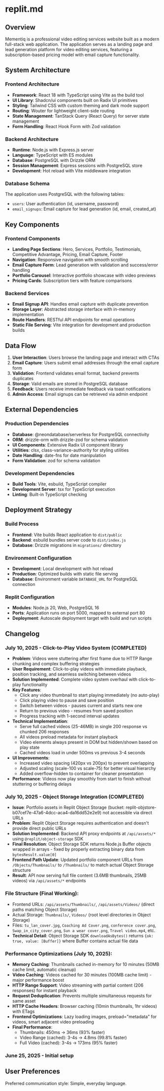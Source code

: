 # replit.md

## Overview

Mementiq is a professional video editing services website built as a modern full-stack web application. The application serves as a landing page and lead generation platform for video editing services, featuring a subscription-based pricing model with email capture functionality.

## System Architecture

### Frontend Architecture
- **Framework**: React 18 with TypeScript using Vite as the build tool
- **UI Library**: Shadcn/ui components built on Radix UI primitives
- **Styling**: Tailwind CSS with custom theming and dark mode support
- **Routing**: Wouter for lightweight client-side routing
- **State Management**: TanStack Query (React Query) for server state management
- **Form Handling**: React Hook Form with Zod validation

### Backend Architecture
- **Runtime**: Node.js with Express.js server
- **Language**: TypeScript with ES modules
- **Database**: PostgreSQL with Drizzle ORM
- **Session Management**: Express sessions with PostgreSQL store
- **Development**: Hot reload with Vite middleware integration

### Database Schema
The application uses PostgreSQL with the following tables:
- `users`: User authentication (id, username, password)
- `email_signups`: Email capture for lead generation (id, email, created_at)

## Key Components

### Frontend Components
- **Landing Page Sections**: Hero, Services, Portfolio, Testimonials, Competitive Advantage, Pricing, Email Capture, Footer
- **Navigation**: Responsive navigation with smooth scrolling
- **Email Capture Form**: Lead generation with validation and success/error handling
- **Portfolio Carousel**: Interactive portfolio showcase with video previews
- **Pricing Cards**: Subscription tiers with feature comparisons

### Backend Services
- **Email Signup API**: Handles email capture with duplicate prevention
- **Storage Layer**: Abstracted storage interface with in-memory implementation
- **Route Handlers**: RESTful API endpoints for email operations
- **Static File Serving**: Vite integration for development and production builds

## Data Flow

1. **User Interaction**: Users browse the landing page and interact with CTAs
2. **Email Capture**: Users submit email addresses through the email capture form
3. **Validation**: Frontend validates email format, backend prevents duplicates
4. **Storage**: Valid emails are stored in PostgreSQL database
5. **Feedback**: Users receive immediate feedback via toast notifications
6. **Admin Access**: Email signups can be retrieved via admin endpoint

## External Dependencies

### Production Dependencies
- **Database**: @neondatabase/serverless for PostgreSQL connectivity
- **ORM**: drizzle-orm with drizzle-zod for schema validation
- **UI Components**: Extensive Radix UI component library
- **Utilities**: clsx, class-variance-authority for styling utilities
- **Date Handling**: date-fns for date manipulation
- **Form Validation**: zod for schema validation

### Development Dependencies
- **Build Tools**: Vite, esbuild, TypeScript compiler
- **Development Server**: tsx for TypeScript execution
- **Linting**: Built-in TypeScript checking

## Deployment Strategy

### Build Process
- **Frontend**: Vite builds React application to `dist/public`
- **Backend**: esbuild bundles server code to `dist/index.js`
- **Database**: Drizzle migrations in `migrations/` directory

### Environment Configuration
- **Development**: Local development with hot reload
- **Production**: Optimized builds with static file serving
- **Database**: Environment variable `DATABASE_URL` for PostgreSQL connection

### Replit Configuration
- **Modules**: Node.js 20, Web, PostgreSQL 16
- **Ports**: Application runs on port 5000, mapped to external port 80
- **Deployment**: Autoscale deployment target with build and run scripts

## Changelog

### July 10, 2025 - Click-to-Play Video System (COMPLETED)
- **Problem**: Videos were stuttering after first frame due to HTTP Range chunking and complex buffering strategies
- **User Requirement**: Click-to-play videos with immediate playback, position tracking, and seamless switching between videos
- **Solution Implemented**: Complete video system overhaul with click-to-play functionality
- **Key Features**:
  - Click any video thumbnail to start playing immediately (no auto-play)
  - Click playing video to pause and save position
  - Switch between videos - pauses current and starts new one
  - Return to previous video - resumes from saved position
  - Progress tracking with 1-second interval updates
- **Technical Implementation**:
  - Serve full cached videos (25-46MB) in single 200 response vs chunked 206 responses
  - All videos preload metadata for instant playback
  - Video elements always present in DOM but hidden/shown based on play state
  - Cached videos load in under 500ms vs previous 3-4 seconds
- **UI Improvements**: 
  - Increased video spacing (420px vs 200px) to prevent overlapping
  - Adjusted scaling (scale-100 vs scale-75) for better visual hierarchy
  - Added overflow-hidden to container for cleaner presentation
- **Performance**: Videos now play smoothly from start to finish without stuttering or buffering delays

### July 10, 2025 - Object Storage Integration (COMPLETED)
- **Issue**: Portfolio assets in Replit Object Storage (bucket: replit-objstore-b07cef7e-47a6-4dcc-aca4-da16dd52e2e9) not accessible via direct URLs
- **Problem**: Replit Object Storage requires authentication and doesn't provide direct public URLs
- **Solution Implemented**: Backend API proxy endpoints at `/api/assets/*` using `@replit/object-storage` SDK
- **Final Resolution**: Object Storage SDK returns Node.js Buffer objects wrapped in arrays - fixed by properly extracting binary data from `bytesResult.value[0]`
- **Frontend Path Update**: Updated portfolio component URLs from `/Objects/Thumbnails/` to `/Thumbnails/` to match actual Object Storage structure
- **Result**: API now serving full file content (3.6MB thumbnails, 25MB videos) via `/api/assets/*` endpoints

### File Structure (Final Working):
- Frontend URLs: `/api/assets/Thumbnails/`, `/api/assets/Videos/` (direct paths matching Object Storage)
- Actual Storage: `Thumbnails/`, `Videos/` (root level directories in Object Storage)
- Files: `tu_lan_cover.jpg`, `Coaching Ad Cover.png`, `conference cover.png`, `Swap_in_city_cover.png`, `Sun a wear cover.png`, `Travel video.mp4`, etc.
- **Technical Detail**: Object Storage SDK `downloadAsBytes()` returns `{ok: true, value: [Buffer]}` where Buffer contains actual file data

### Performance Optimizations (July 10, 2025):
- **Memory Caching**: Thumbnails cached in-memory for 10 minutes (50MB cache limit, automatic cleanup)
- **Video Caching**: Videos cached for 30 minutes (100MB cache limit) - major performance boost
- **HTTP Range Support**: Video streaming with partial content (206 responses) for instant playback
- **Request Deduplication**: Prevents multiple simultaneous requests for same asset
- **HTTP Cache Headers**: Browser caching (10min thumbnails, 1hr videos) with ETags
- **Frontend Optimizations**: Lazy loading images, preload="metadata" for videos, smart adjacent video preloading
- **Final Performance**: 
  - Thumbnails: 450ms → 36ms (93% faster)
  - Video Range (cached): 3-4s → 4.8ms (99.8% faster)
  - Full Video (cached): 3-4s → 173ms (95% faster)

### June 25, 2025 - Initial setup

## User Preferences

Preferred communication style: Simple, everyday language.